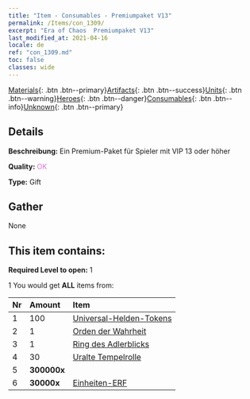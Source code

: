 ```yaml
---
title: "Item - Consumables - Premiumpaket V13"
permalink: /Items/con_1309/
excerpt: "Era of Chaos  Premiumpaket V13"
last_modified_at: 2021-04-16
locale: de
ref: "con_1309.md"
toc: false
classes: wide
---
```

 [Materials](/de/Items/){: .btn .btn--primary}[Artifacts](/de/Items/Artifacts/){: .btn .btn--success}[Units](/de/Items/Units/){: .btn .btn--warning}[Heroes](/de/Items/Heroes/){: .btn .btn--danger}[Consumables](/de/Items/Consumables/){: .btn .btn--info}[Unknown](/de/Items/Unknown/){: .btn .btn--primary}

## Details
 **Beschreibung:** Ein Premium-Paket für Spieler mit VIP 13 oder höher

 **Quality:** <span style="color: #DA70D6">OK</span>

 **Type:** Gift

## Gather

  None

## This item contains:

 **Required Level to open:** 1

 1 You would get **ALL** items  from:

  | Nr | Amount |     Item    |
  |:---|:-------|:------------|
  | 1 | 100 | [Universal-Helden-Tokens](/de/Items/her_358/) |  | 
  | 2 | 1 | [Orden der Wahrheit](/de/Items/art_134/) |  | 
  | 3 | 1 | [Ring des Adlerblicks](/de/Items/art_135/) |  | 
  | 4 | 30 | [Uralte Tempelrolle](/de/Items/con_697/) |  | 
  | 5 |  **300000x** | <i class="fas fa-coins"/> |  | 
  | 6 |  **30000x** | [Einheiten-ERF](/de/Items/con_902/) |  | 
